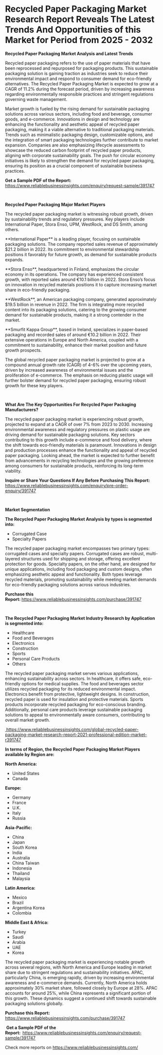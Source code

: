 <p><h1>Recycled Paper Packaging Market Research Report Reveals The Latest Trends And Opportunities of this Market for Period from 2025 - 2032</h1></p><p><strong>Recycled Paper Packaging Market Analysis and Latest Trends</strong></p>
<p><p>Recycled paper packaging refers to the use of paper materials that have been reprocessed and repurposed for packaging products. This sustainable packaging solution is gaining traction as industries seek to reduce their environmental impact and respond to consumer demand for eco-friendly alternatives. The Recycled Paper Packaging Market is expected to grow at a CAGR of 11.2% during the forecast period, driven by increasing awareness regarding environmentally responsible practices and stringent regulations governing waste management.</p><p>Market growth is fueled by the rising demand for sustainable packaging solutions across various sectors, including food and beverage, consumer goods, and e-commerce. Innovations in design and technology are enhancing the functionality and aesthetic appeal of recycled paper packaging, making it a viable alternative to traditional packaging materials. Trends such as minimalistic packaging design, customizable options, and the integration of smart packaging technologies further contribute to market expansion. Companies are also emphasizing lifecycle assessments to showcase the reduced carbon footprint of recycled paper products, aligning with corporate sustainability goals. The push for circular economy initiatives is likely to strengthen the demand for recycled paper packaging, ensuring its position as a crucial component of sustainable business practices.</p></p>
<p><strong>Get a Sample PDF of the Report:&nbsp;</strong> <a href="https://www.reliablebusinessinsights.com/enquiry/request-sample/391747?utm_campaign=1121&utm_medium=2&utm_source=Github&utm_content=ia&utm_term=16012025&utm_id=recycled-paper-packaging">https://www.reliablebusinessinsights.com/enquiry/request-sample/391747</a></p>
<p>&nbsp;</p>
<p><strong>Recycled Paper Packaging Major Market Players</strong></p>
<p><p>The recycled paper packaging market is witnessing robust growth, driven by sustainability trends and regulatory pressures. Key players include International Paper, Stora Enso, UPM, WestRock, and DS Smith, among others. </p><p>**International Paper** is a leading player, focusing on sustainable packaging solutions. The company reported sales revenue of approximately $21.2 billion in 2022. Its commitment to environmental stewardship positions it favorably for future growth, as demand for sustainable products expands.</p><p>**Stora Enso**, headquartered in Finland, emphasizes the circular economy in its operations. The company has experienced consistent growth, with reported sales around €10.1 billion in 2022. Stora Enso’s focus on innovation in recycled materials positions it to capture increasing market share in eco-friendly packaging.</p><p>**WestRock**, an American packaging company, generated approximately $19.5 billion in revenue in 2022. The firm is integrating more recycled content into its packaging solutions, catering to the growing consumer demand for sustainable products, making it a strong contender in the market.</p><p>**Smurfit Kappa Group**, based in Ireland, specializes in paper-based packaging and recorded sales of around €10.2 billion in 2022. Their extensive operations in Europe and North America, coupled with a commitment to sustainability, enhance their market position and future growth prospects.</p><p>The global recycled paper packaging market is projected to grow at a compound annual growth rate (CAGR) of 4-6% over the upcoming years, driven by increased awareness of environmental issues and the proliferation of e-commerce. The emphasis on reducing plastic usage will further bolster demand for recycled paper packaging, ensuring robust growth for these key players.</p></p>
<p>&nbsp;</p>
<p><strong>What Are The Key Opportunities For Recycled Paper Packaging Manufacturers?</strong></p>
<p><p>The recycled paper packaging market is experiencing robust growth, projected to expand at a CAGR of over 7% from 2023 to 2030. Increasing environmental awareness and regulatory pressures on plastic usage are driving demand for sustainable packaging solutions. Key sectors contributing to this growth include e-commerce and food delivery, where the shift towards eco-friendly materials is paramount. Innovations in design and production processes enhance the functionality and appeal of recycled paper packaging. Looking ahead, the market is expected to further benefit from advancements in recycling technologies and the growing preference among consumers for sustainable products, reinforcing its long-term viability.</p></p>
<p><strong>Inquire or Share Your Questions If Any Before Purchasing This Report:</strong> <a href="https://www.reliablebusinessinsights.com/enquiry/pre-order-enquiry/391747?utm_campaign=1121&utm_medium=2&utm_source=Github&utm_content=ia&utm_term=16012025&utm_id=recycled-paper-packaging">https://www.reliablebusinessinsights.com/enquiry/pre-order-enquiry/391747</a></p>
<p>&nbsp;</p>
<p><strong>Market Segmentation</strong></p>
<p><strong>The Recycled Paper Packaging Market Analysis by types is segmented into:</strong></p>
<p><ul><li>Corrugated Case</li><li>Specialty Papers</li></ul></p>
<p><p>The recycled paper packaging market encompasses two primary types: corrugated cases and specialty papers. Corrugated cases are robust, multi-layered structures used for shipping and storage, offering excellent protection for goods. Specialty papers, on the other hand, are designed for unique applications, including food packaging and custom designs, often emphasizing aesthetic appeal and functionality. Both types leverage recycled materials, promoting sustainability while meeting market demands for eco-friendly packaging solutions across various industries.</p></p>
<p><strong>Purchase this Report:&nbsp;</strong><a href="https://www.reliablebusinessinsights.com/purchase/391747?utm_campaign=1121&utm_medium=2&utm_source=Github&utm_content=ia&utm_term=16012025&utm_id=recycled-paper-packaging">https://www.reliablebusinessinsights.com/purchase/391747</a></p>
<p>&nbsp;</p>
<p><strong>The Recycled Paper Packaging Market Industry Research by Application is segmented into:</strong></p>
<p><ul><li>Healthcare</li><li>Food and Beverages</li><li>Electronics</li><li>Construction</li><li>Sports</li><li>Personal Care Products</li><li>Others</li></ul></p>
<p><p>The recycled paper packaging market serves various applications, enhancing sustainability across sectors. In healthcare, it offers safe, eco-friendly options for medical supplies. The food and beverages sector utilizes recycled packaging for its reduced environmental impact. Electronics benefit from protective, lightweight designs. In construction, recycled paper is used for insulation and protective materials. Sports products incorporate recycled packaging for eco-conscious branding. Additionally, personal care products leverage sustainable packaging solutions to appeal to environmentally aware consumers, contributing to overall market growth.</p></p>
<p><a href="https://www.reliablebusinessinsights.com/global-recycled-paper-packaging-market-research-report-2021-professional-edition-market-r391747?utm_campaign=1121&utm_medium=2&utm_source=Github&utm_content=ia&utm_term=16012025&utm_id=recycled-paper-packaging">&nbsp;https://www.reliablebusinessinsights.com/global-recycled-paper-packaging-market-research-report-2021-professional-edition-market-r391747</a></p>
<p><strong>In terms of Region, the Recycled Paper Packaging Market Players available by Region are:</strong></p>
<p>
    <p> <strong> North America: </strong>
        <ul>
            <li>United States</li>
            <li>Canada</li>
        </ul>
        </p> 
    <p> <strong> Europe: </strong>
        <ul>
            <li>Germany</li>
            <li>France</li>
            <li>U.K.</li>
            <li>Italy</li>
            <li>Russia</li>
        </ul>
        </p> 
    <p> <strong> Asia-Pacific: </strong>
        <ul>
            <li>China</li>
            <li>Japan</li>
            <li>South Korea</li>
            <li>India</li>
            <li>Australia</li>
            <li>China Taiwan</li>
            <li>Indonesia</li>
            <li>Thailand</li>
            <li>Malaysia</li>
        </ul>
        </p> 
    <p> <strong> Latin America: </strong>
        <ul>
            <li>Mexico</li>
            <li>Brazil</li>
            <li>Argentina Korea</li>
            <li>Colombia</li>
        </ul>
        </p> 
    <p> <strong> Middle East & Africa: </strong>
        <ul>
            <li>Turkey</li>
            <li>Saudi</li>
            <li>Arabia</li>
            <li>UAE</li>
            <li>Korea</li>
        </ul>
    </p>
    </p>
<p><p>The recycled paper packaging market is experiencing notable growth across several regions, with North America and Europe leading in market share due to stringent regulations and sustainability initiatives. APAC, particularly China, is emerging rapidly, driven by increasing environmental awareness and e-commerce demands. Currently, North America holds approximately 30% market share, followed closely by Europe at 28%. APAC accounts for around 25%, while China represents a significant portion of this growth. These dynamics suggest a continued shift towards sustainable packaging solutions globally.</p></p>
<p><strong>Purchase this Report: </strong><a href="https://www.reliablebusinessinsights.com/purchase/391747?utm_campaign=1121&utm_medium=2&utm_source=Github&utm_content=ia&utm_term=16012025&utm_id=recycled-paper-packaging">https://www.reliablebusinessinsights.com/purchase/391747</a></p>
<p>&nbsp;<strong>Get a Sample PDF of the Report:&nbsp;&nbsp;</strong><a href="https://www.reliablebusinessinsights.com/enquiry/request-sample/391747?utm_campaign=1121&utm_medium=2&utm_source=Github&utm_content=ia&utm_term=16012025&utm_id=recycled-paper-packaging">https://www.reliablebusinessinsights.com/enquiry/request-sample/391747</a></p>
<p><strong></strong></p>
<p>Check more reports on <a href="https://www.reliablebusinessinsights.com/?utm_campaign=1121&utm_medium=2&utm_source=Github&utm_content=ia&utm_term=16012025&utm_id=recycled-paper-packaging">https://www.reliablebusinessinsights.com/</a></p>